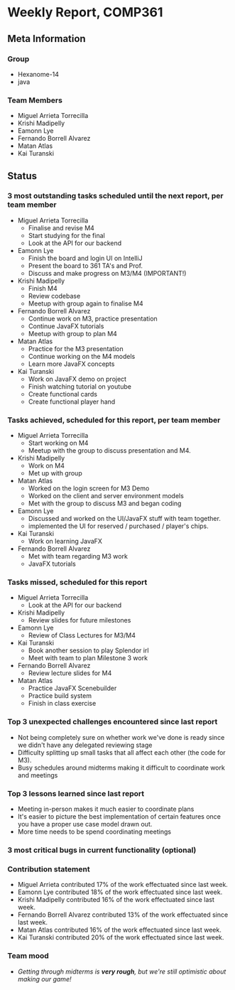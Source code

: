 # Weekly Report, COMP361

## Meta Information

### Group

 * Hexanome-14
 * java

### Team Members

 * Miguel Arrieta Torrecilla
 * Krishi Madipelly
 * Eamonn Lye
 * Fernando Borrell Alvarez
 * Matan Atlas
 * Kai Turanski

## Status

### 3 most outstanding tasks scheduled until the next report, per team member

 * Miguel Arrieta Torrecilla
   * Finalise and revise M4
   * Start studying for the final
   * Look at the API for our backend
 * Eamonn Lye
   * Finish the board and login UI on IntelliJ
   * Present the board to 361 TA's and Prof.
   * Discuss and make progress on M3/M4 (IMPORTANT!)
 * Krishi Madipelly
   * Finish M4
   * Review codebase 
   * Meetup with group again to finalise M4
 * Fernando Borrell Alvarez
   * Continue work on M3, practice presentation
   * Continue JavaFX tutorials
   * Meetup with group to plan M4
 * Matan Atlas
   * Practice for the M3 presentation
   * Continue working on the M4 models
   * Learn more JavaFX concepts
 * Kai Turanski
   * Work on JavaFX demo on project
    * Finish watching tutorial on youtube
    * Create functional cards
    * Create functional player hand

### Tasks achieved, scheduled for this report, per team member  

 * Miguel Arrieta Torrecilla
   * Start working on M4
   * Meetup with the group to discuss presentation and M4.
 * Krishi Madipelly
   * Work on M4
   * Met up with group
 * Matan Atlas
   * Worked on the login screen for M3 Demo
   * Worked on the client and server environment models
   * Met with the group to discuss M3 and began coding
 * Eamonn Lye
   * Discussed and worked on the UI/JavaFX stuff with team together.
   * implemented the UI for reserved / purchased / player's chips.
 * Kai Turanski
   * Work on learning JavaFX
 * Fernando Borrell Alvarez
   * Met with team regarding M3 work
   * JavaFX tutorials

### Tasks missed, scheduled for this report

 * Miguel Arrieta Torrecilla
   * Look at the API for our backend
 * Krishi Madipelly
   * Review slides for future milestones
 * Eamonn Lye
   * Review of Class Lectures for M3/M4
 * Kai Turanski
   * Book another session to play Splendor irl
   * Meet with team to plan Milestone 3 work
 * Fernando Borrell Alvarez
   * Review lecture slides for M4
 * Matan Atlas
   * Practice JavaFX Scenebuilder
   * Practice build system
   * Finish in class exercise

### Top 3 unexpected challenges encountered since last report

  * Not being completely sure on whether work we've done is ready since we didn't have any delegated reviewing stage
  * Difficulty splitting up small tasks that all affect each other (the code for M3).
  * Busy schedules around midterms making it difficult to coordinate work and meetings

### Top 3 lessons learned since last report

  * Meeting in-person makes it much easier to coordinate plans
  * It's easier to picture the best implementation of certain features once you have a proper use case model drawn out.
  * More time needs to be spend coordinating meetings 

### 3 most critical bugs in current functionality (optional)

### Contribution statement

 * Miguel Arrieta contributed 17% of the work effectuated since last week.
 * Eamonn Lye contributed 18% of the work effectuated since last week.
 * Krishi Madipelly contributed 16% of the work effectuated since last week.
 * Fernando Borrell Alvarez contributed 13% of the work effectuated since last week.
 * Matan Atlas contributed 16% of the work effectuated since last week.
 * Kai Turanski contributed 20% of the work effectuated since last week.

### Team mood

 * *Getting through midterms is **very rough**, but we're still optimistic about making our game!*
